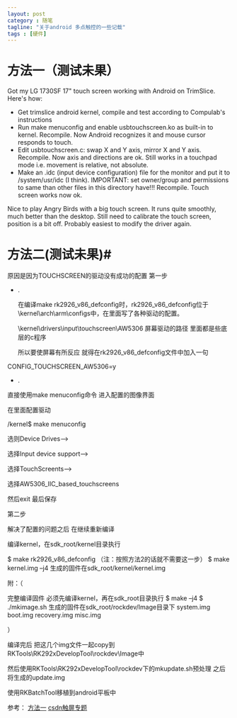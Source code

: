 ```yaml
---
layout: post
category : 随笔
tagline: "关于android 多点触控的一些记载"
tags : [硬件]
---
```


# 方法一（测试未果） #

Got my LG 1730SF 17" touch screen working with Android on TrimSlice. Here's how:
- Get trimslice android kernel, compile and test according to Compulab's instructions
- Run make menuconfig and enable usbtouchscreen.ko as built-in to kernel. Recompile. Now Android recognizes it and mouse cursor responds to touch.
- Edit usbtouchscreen.c: swap X and Y axis, mirror X and Y axis. Recompile. Now axis and directions are ok. Still works in a touchpad mode i.e. movement is relative, not absolute.
- Make an .idc (input device configuration) file for the monitor and put it to /system/usr/idc (I think). IMPORTANT: set owner/group and permissions to same than other files in this directory have!!! Recompile. Touch screen works now ok.

Nice to play Angry Birds with a big touch screen. It runs quite smoothly, much better than the desktop. Still need to calibrate the touch screen, position is a bit off. Probably easiest to modify the driver again.


# 方法二(测试未果)#

 原因是因为TOUCHSCREEN的驱动没有成功的配置
第一步
* .

  在编译make rk2926_v86_defconfig时，rk2926_v86_defconfig位于\kernel\arch\arm\configs中，在里面写了各种驱动的配置。

  \kernel\drivers\input\touchscreen\AW5306   屏幕驱动的路径 里面都是些底层的c程序



   所以要使屏幕有所反应 就得在rk2926_v86_defconfig文件中加入一句

CONFIG_TOUCHSCREEN_AW5306=y

* .

直接使用make menuconfig命令 进入配置的图像界面

  在里面配置驱动

/kernel$ make menuconfig

选则Device Drives-->

选择Input device support-->

选择TouchScreents-->

选择AW5306_IIC_based_touchscreens

然后exit  最后保存

第二步

解决了配置的问题之后   在继续重新编译

编译kernel，在sdk_root/kernel目录执行

$ make rk2926_v86_defconfig  （注：按照方法2的话就不需要这一步）
$ make kernel.img –j4
生成的固件在sdk_root/kernel/kernel.img

附：（

完整编译固件
必须先编译kernel，再在sdk_root目录执行
$ make –j4
$ ./mkimage.sh
生成的固件在sdk_root/rockdev/Image目录下
system.img
boot.img
recovery.img
misc.img

）

编译完后   把这几个img文件一起copy到 RKTools\RK292xDevelopTool\rockdev\Image中

然后使用RKTools\RK292xDevelopTool\rockdev下的mkupdate.sh预处理   之后将生成的update.img

使用RKBatchTool移植到android平板中















参考：
[方法一](http://www.trimslice.com/forum/viewtopic.php?t=481)
[csdn触屏专题](http://blog.csdn.net/houyizi337825770/article/details/8160856)
